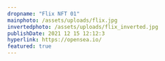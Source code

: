 ```yaml
---
dropname: "Flix NFT 01"
mainphoto: /assets/uploads/flix.jpg
invertedphoto: /assets/uploads/flix_inverted.jpg
publishDate: 2021 12 15 12:12:3
hyperlink: https://opensea.io/
featured: true
---
```

